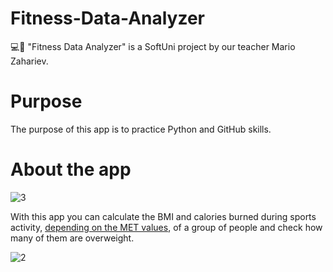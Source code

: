 # Fitness-Data-Analyzer
💻🐍 "Fitness Data Analyzer" is a SoftUni project by our teacher Mario Zahariev.

# Purpose
The purpose of this app is to practice Python and GitHub skills.

# About the app
![3](https://github.com/VerginiyaStoyanova/Fitness-Data-Analyzer/assets/44588240/9cc93b9a-4470-4c01-a812-f605608b9bcb)

With this app you can calculate the BMI and calories burned during sports activity, [depending on the MET values](https://media.hypersites.com/clients/1235/filemanager/MHC/METs.pdf), of a group of people and check how many of them are overweight.

![2](https://github.com/VerginiyaStoyanova/Fitness-Data-Analyzer/assets/44588240/9d72fff8-4338-4dfd-9e36-37b2fbff6be3)
